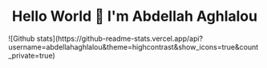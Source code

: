 <h1 align="center">Hello World 👋 I'm Abdellah Aghlalou</h1>
![Github stats](https://github-readme-stats.vercel.app/api?username=abdellahaghlalou&theme=highcontrast&show_icons=true&count_private=true)
<!--
**abdellahaghlalou/abdellahaghlalou** is a ✨ _special_ ✨ repository because its `README.md` (this file) appears on your GitHub profile.

Here are some ideas to get you started:

- 🔭 I’m currently working on ...
- 🌱 I’m currently learning ...
- 👯 I’m looking to collaborate on ...
- 🤔 I’m looking for help with ...
- 💬 Ask me about ...
- 📫 How to reach me: ...
- 😄 Pronouns: ...
- ⚡ Fun fact: ...
-->
